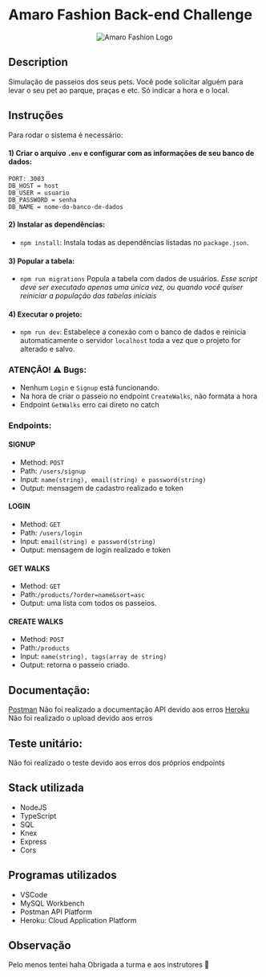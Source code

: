 # Amaro Fashion Back-end Challenge

<p align="center">
  <img src="https://media-exp1.licdn.com/dms/image/D4D1BAQFwqErJfcg5RA/company-background_10000/0/1654087705683?e=2147483647&v=beta&t=Hwprzudi5c4T3sAjFCSs477Mhun73zOMW5n8FrenFVk" alt="Amaro Fashion Logo" />
</p>

## Description

Simulação de passeios dos seus pets. Você pode solicitar alguém para levar o seu pet ao parque, praças e etc. Só indicar a hora e o local.

## Instruções
 Para rodar o sistema é necessário:

#### 1) Criar o arquivo `.env` e configurar com as informações de seu banco de dados:
```
PORT: 3003
DB_HOST = host
DB_USER = usuario
DB_PASSWORD = senha
DB_NAME = nome-do-banco-de-dados
```

#### 2) Instalar as dependências:

-   `npm install`:
    Instala todas as dependências listadas no `package.json`.

#### 3) Popular a tabela:

-   `npm run migrations`
    Popula a tabela com dados de usuários.
    _Esse script deve ser executado apenas uma única vez, ou quando você quiser reiniciar a população das tabelas iniciais_

#### 4) Executar o projeto:

-   `npm run dev`:
    Estabelece a conexão com o banco de dados e reinicia automaticamente o servidor `localhost` toda a vez que o projeto for alterado e salvo.

### ATENÇÃO! ⚠ Bugs:
- Nenhum `Login` e `Signup` está funcionando.
- Na hora de criar o passeio no endpoint `CreateWalks`, não formata a hora
- Endpoint `GetWalks` erro cai direto no catch 

### Endpoints:

#### SIGNUP

-   Method: `POST`
-   Path: `/users/signup`
-   Input: `name(string), email(string) e password(string)`
-   Output: mensagem de cadastro realizado e token

#### LOGIN

-   Method: `GET`
-   Path: `/users/login`
-   Input: `email(string) e password(string)`
-   Output: mensagem de login realizado e token

#### GET WALKS

-   Method: `GET`
-   Path:`/products/?order=name&sort=asc`
-   Output: uma lista com todos os passeios.

#### CREATE WALKS

-   Method: `POST`
-   Path:`/products`
-   Input: `name(string), tags(array de string)`
-   Output: retorna o passeio criado.

## Documentação:
[Postman](---) Não foi realizado a documentação API devido aos erros
[Heroku](---) Não foi realizado o upload devido aos erros

## Teste unitário:
Não foi realizado o teste devido aos erros dos próprios endpoints

## Stack utilizada
- NodeJS
- TypeScript
- SQL
- Knex
- Express
- Cors
## Programas utilizados
- VSCode
- MySQL Workbench
- Postman API Platform
- Heroku: Cloud Application Platform

## Observação
Pelo menos tentei haha
Obrigada a turma e aos instrutores 🧡
